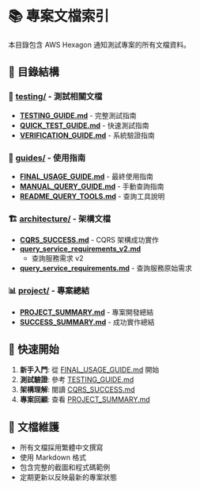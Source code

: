 # 📚 專案文檔索引

本目錄包含 AWS Hexagon 通知測試專案的所有文檔資料。

## 📁 目錄結構

### 🧪 [testing/](./testing/) - 測試相關文檔

- **[TESTING_GUIDE.md](./testing/TESTING_GUIDE.md)** - 完整測試指南
- **[QUICK_TEST_GUIDE.md](./testing/QUICK_TEST_GUIDE.md)** - 快速測試指南
- **[VERIFICATION_GUIDE.md](./testing/VERIFICATION_GUIDE.md)** - 系統驗證指南

### 📖 [guides/](./guides/) - 使用指南

- **[FINAL_USAGE_GUIDE.md](./guides/FINAL_USAGE_GUIDE.md)** - 最終使用指南
- **[MANUAL_QUERY_GUIDE.md](./guides/MANUAL_QUERY_GUIDE.md)** - 手動查詢指南
- **[README_QUERY_TOOLS.md](./guides/README_QUERY_TOOLS.md)** - 查詢工具說明

### 🏗️ [architecture/](./architecture/) - 架構文檔

- **[CQRS_SUCCESS.md](./architecture/CQRS_SUCCESS.md)** - CQRS 架構成功實作
- **[query_service_requirements_v2.md](./architecture/query_service_requirements_v2.md)**
  - 查詢服務需求 v2
- **[query_service_requirements.md](./architecture/query_service_requirements.md)** - 查詢服務原始需求

### 📊 [project/](./project/) - 專案總結

- **[PROJECT_SUMMARY.md](./project/PROJECT_SUMMARY.md)** - 專案開發總結
- **[SUCCESS_SUMMARY.md](./project/SUCCESS_SUMMARY.md)** - 成功實作總結

## 🚀 快速開始

1. **新手入門**: 從 [FINAL_USAGE_GUIDE.md](./guides/FINAL_USAGE_GUIDE.md) 開始
2. **測試驗證**: 參考 [TESTING_GUIDE.md](./testing/TESTING_GUIDE.md)
3. **架構理解**: 閱讀 [CQRS_SUCCESS.md](./architecture/CQRS_SUCCESS.md)
4. **專案回顧**: 查看 [PROJECT_SUMMARY.md](./project/PROJECT_SUMMARY.md)

## 📝 文檔維護

- 所有文檔採用繁體中文撰寫
- 使用 Markdown 格式
- 包含完整的截圖和程式碼範例
- 定期更新以反映最新的專案狀態

